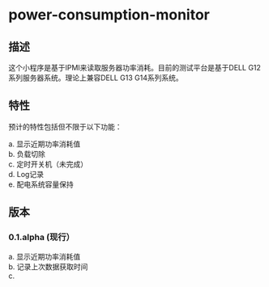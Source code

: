 # power-consumption-monitor

## 描述

这个小程序是基于IPMI来读取服务器功率消耗。目前的测试平台是基于DELL G12系列服务器系统。理论上兼容DELL G13 G14系列系统。

## 特性

预计的特性包括但不限于以下功能：  

a. 显示近期功率消耗值  
b. 负载切除  
c. 定时开关机（未完成）  
d. Log记录  
e. 配电系统容量保持

## 版本

### 0.1.alpha (现行）
a. 显示近期功率消耗值  
b. 记录上次数据获取时间  
c. 
